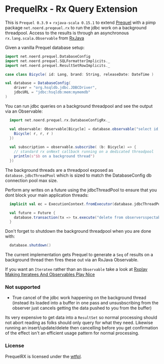 PrequelRx - Rx Query Extension 
==============================

This is ```Prequel 0.3.9``` + ```rxjava-scala 0.15.1``` to extend [Prequel](https://github.com/jpersson/prequel/wiki) with a pimp package ```net.noerd.preqeuel.rx``` to run the jdbc work on a background threadpool. Access to the results is through an asynchronous ```rx.lang.scala.Observable``` from [RxJava](https://github.com/Netflix/RxJava/wiki)

Given a vanilla Prequel database setup: 

```scala
import net.noerd.prequel.DatabaseConfig
import net.noerd.prequel.SQLFormatterImplicits._
import net.noerd.prequel.ResultSetRowImplicits._

case class Bicycle( id: Long, brand: String, releaseDate: DateTime )

val database = DatabaseConfig(
    driver = "org.hsqldb.jdbc.JDBCDriver",
    jdbcURL = "jdbc:hsqldb:mem:mymemdb"
)
```

You can run jdbc queries on a background threadpool and see the output via an Observable:  

```scala
  import net.noerd.prequel.rx.DatabaseConfigRx._ 

  val observable: Observable[Bicycle] = database.observable("select id, brand, release_date from bicycles", r => {
    Bicycle( r, r, r ) 
  })
  
  val subscription = observable.subscribe( (b: Bicycle) => {
    // standard rx onNext callback running on a dedicated threadpool
    println(s"$b on a background thread")
  })
```

The background threads are a threadpool exposed as ```database.jdbcThreadPool``` which is sized to match the DatabaseConfig db connection pool max size. 

Perform any writes on a future using the jdbcThreadPool to ensure that you dont block your main application threads: 

```scala
  implicit val ec = ExecutionContext.fromExecutor(database.jdbcThreadPool)

  val future = Future {
    database.transaction(tx => tx.execute("delete from observersspectable where name = ?", "test1"))
  }
```

Don't forget to shutdown the background threadpool when you are done with: 

```scala
  database.shutdown()
```

The current implementation gets Prequel to generate a ```Seq``` of results on a background thread then fires these out via an RxJava Observable.   

If you want an ```Iteratee``` rather than an ```Observable``` take a look at [Rxplay Making Iteratees And Observables Play Nice](http://bryangilbert.com/code/2013/10/22/rxPlay-making-iteratees-and-observables-play-nice/)

### Not supported

 * True cancel of the jdbc work happening on the background thread (instead its loaded into a buffer in one pass and unsusbscribing from the observer just cancels getting the data pushed to you from the buffer) 

Its very expensive to get data into a ```ResultSet``` so normal processing should not abort reading as folks should only query for what they need. Likewise running an insert/update/delete then cancelling before you get confirmation of the effect isn't an efficient usage pattern for normal processing. 

### License

PrequelRX is licensed under the [wtfpl](http://sam.zoy.org/wtfpl/).